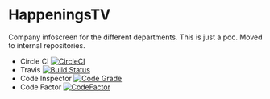 # HappeningsTV

Company infoscreen for the different departments.
This is just a poc. Moved to internal repositories.


- Circle CI [![CircleCI](https://circleci.com/gh/hvgab/HappeningsTV.svg?style=svg)](https://circleci.com/gh/hvgab/HappeningsTV)
- Travis [![Build Status](https://travis-ci.com/hvgab/HappeningsTV.svg?branch=master)](https://travis-ci.com/hvgab/HappeningsTV)
- Code Inspector [![Code Grade](https://www.code-inspector.com/project/1336/status/svg)](https://www.code-inspector.com/public/project/1336/HappeningsTV/dashboard)
- Code Factor [![CodeFactor](https://www.codefactor.io/repository/github/hvgab/happeningstv/badge)](https://www.codefactor.io/repository/github/hvgab/happeningstv)
